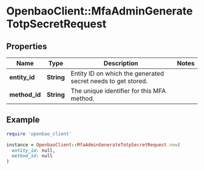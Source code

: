 # OpenbaoClient::MfaAdminGenerateTotpSecretRequest

## Properties

| Name | Type | Description | Notes |
| ---- | ---- | ----------- | ----- |
| **entity_id** | **String** | Entity ID on which the generated secret needs to get stored. |  |
| **method_id** | **String** | The unique identifier for this MFA method. |  |

## Example

```ruby
require 'openbao_client'

instance = OpenbaoClient::MfaAdminGenerateTotpSecretRequest.new(
  entity_id: null,
  method_id: null
)
```

